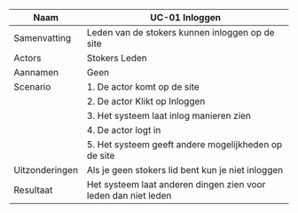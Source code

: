 | Naam           | UC-01 Inloggen                                                 |
| -------------- | -------------------------------------------------------------- |
| Samenvatting   | Leden van de stokers kunnen inloggen op de site                |
| Actors         | Stokers Leden                                                  |
| Aannamen       | Geen                                                           |
| Scenario       | 1. De actor komt op de site                                    |
|                | 2. De actor Klikt op Inloggen                                  |
|                | 3. Het systeem laat inlog manieren zien                        |
|                | 4. De actor logt in                                            |
|                | 5. Het systeem geeft andere mogelijkheden op de site           |
| Uitzonderingen | Als je geen stokers lid bent kun je niet inloggen              |
| Resultaat      | Het systeem laat anderen dingen zien voor leden dan niet leden |  